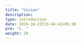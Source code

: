 ```yaml
---
title: "Vision"
description:
type: introduction
date: 2019-10-23T15:44:42+05:30
pre: "c. "
weight: 20
---
```

